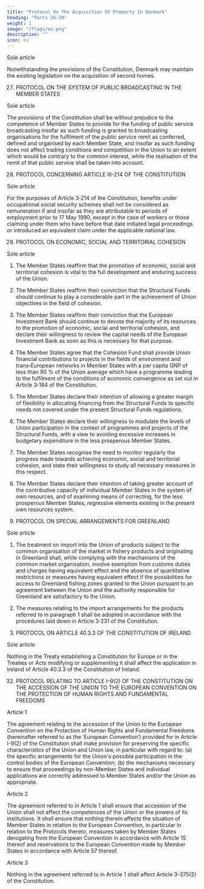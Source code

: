 ```yaml
---
title: "Protocol On The Acquisition Of Property In Denmark"
heading: "Parts 26-28"
weight: 1
image: "/flags/eu.png"
description: ""
icon: eu
---
```




<!-- THE HIGH CONTRACTING PARTIES,
DESIRING to settle certain particular problems relating to Denmark,
HAVE AGREED upon the following provision, which shall be annexed to the Treaty establishing a Constitution for
Europe: -->

Sole article

Notwithstanding the provisions of the Constitution, Denmark may maintain the existing legislation
on the acquisition of second homes.

27. PROTOCOL ON THE SYSTEM OF PUBLIC BROADCASTING IN THE MEMBER STATES

<!-- THE HIGH CONTRACTING PARTIES,
CONSIDERING that the system of public broadcasting in the Member States is directly related to the democratic, social
and cultural needs of each society and to the need to preserve media pluralism,
HAVE AGREED UPON the following interpretative provisions, which shall be annexed to the Treaty establishing a
Constitution for Europe: -->

Sole article

The provisions of the Constitution shall be without prejudice to the competence of Member States to provide for the funding of public service broadcasting insofar as such funding is granted to
broadcasting organisations for the fulfilment of the public service remit as conferred, defined and
organised by each Member State, and insofar as such funding does not affect trading conditions and
competition in the Union to an extent which would be contrary to the common interest, while the
realisation of the remit of that public service shall be taken into account.

28. PROTOCOL CONCERNING ARTICLE III-214 OF THE CONSTITUTION

<!-- THE HIGH CONTRACTING PARTIES,
HAVE AGREED upon the following provision, which shall be annexed to the Treaty establishing a Constitution for
Europe: -->

Sole article

For the purposes of Article 3‑214 of the Constitution, benefits under occupational social security
schemes shall not be considered as remuneration if and insofar as they are attributable to periods of
employment prior to 17 May 1990, except in the case of workers or those claiming under them who
have before that date initiated legal proceedings or introduced an equivalent claim under the
applicable national law.

29. PROTOCOL ON ECONOMIC, SOCIAL AND TERRITORIAL COHESION

<!-- THE HIGH CONTRACTING PARTIES,
RECALLING that Article I‑3 of the Constitution includes the objective of promoting economic, social and territorial
cohesion and solidarity between Member States and that the said cohesion figures among the areas of shared
competence of the Union listed in Article I‑14(2)(c) of the Constitution;
RECALLING that the provisions of Section 3 of Chapter III of Title III of Part III of the Constitution, on economic, social
and territorial cohesion as a whole provide the legal basis for consolidating and further developing the Union's action in
this field, including the creation of a fund;
RECALLING that Article 3‑223 of the Constitution envisages setting up a Cohesion Fund;
NOTING that the European Investment Bank is lending large and increasing amounts for the benefit of the poorer
regions;
NOTING the desire for greater flexibility in the arrangements for allocations from the Structural Funds;
NOTING the desire for modulation of the levels of Union participation in programmes and projects in certain Member
States;
NOTING the proposal to take greater account of the relative prosperity of Member States in the system of own
resources,
HAVE AGREED upon the following provisions, which shall be annexed to the Treaty establishing a Constitution for
Europe: -->

Sole article

1. The Member States reaffirm that the promotion of economic, social and territorial cohesion is vital to the full development and enduring success of the Union.
2. The Member States reaffirm their conviction that the Structural Funds should continue to play a
considerable part in the achievement of Union objectives in the field of cohesion.
3. The Member States reaffirm their conviction that the European Investment Bank should
continue to devote the majority of its resources to the promotion of economic, social and territorial
cohesion, and declare their willingness to review the capital needs of the European Investment Bank
as soon as this is necessary for that purpose.
4. The Member States agree that the Cohesion Fund shall provide Union financial contributions to
projects in the fields of environment and trans‑European networks in Member States with a per
capita GNP of less than 90 % of the Union average which have a programme leading to the fulfilment
of the conditions of economic convergence as set out in Article 3‑184 of the Constitution.
5. The Member States declare their intention of allowing a greater margin of flexibility in allocating
financing from the Structural Funds to specific needs not covered under the present Structural Funds
regulations.
6. The Member States declare their willingness to modulate the levels of Union participation in the
context of programmes and projects of the Structural Funds, with a view to avoiding excessive
increases in budgetary expenditure in the less prosperous Member States.
7. The Member States recognise the need to monitor regularly the progress made towards achieving
economic, social and territorial cohesion, and state their willingness to study all necessary measures
in this respect.
8. The Member States declare their intention of taking greater account of the contributive capacity
of individual Member States in the system of own resources, and of examining means of correcting,
for the less prosperous Member States, regressive elements existing in the present own resources
system.


30. PROTOCOL ON SPECIAL ARRANGEMENTS FOR GREENLAND

<!-- THE HIGH CONTRACTING PARTIES,
HAVE AGREED upon the following provisions, which shall be annexed to the Treaty establishing a Constitution for
Europe: -->

Sole article

1. The treatment on import into the Union of products subject to the common organisation of the market in fishery products and originating in Greenland shall, while complying with the mechanisms of the common market organisation, involve exemption from customs duties and charges having equivalent effect and the absence of quantitative restrictions or measures having equivalent effect if the possibilities for access to Greenland fishing zones granted to the Union pursuant to an agreement between the Union and the authority responsible for Greenland are satisfactory to the Union.

2. The measures relating to the import arrangements for the products referred to in paragraph 1
shall be adopted in accordance with the procedures laid down in Article 3‑231 of the Constitution.


31. PROTOCOL ON ARTICLE 40.3.3 OF THE CONSTITUTION OF IRELAND

<!-- THE HIGH CONTRACTING PARTIES
HAVE AGREED upon the following provision, which shall be annexed to the Treaty establishing a Constitution for
Europe and to the Treaty establishing the European Atomic Energy Community: -->

Sole article

Nothing in the Treaty establishing a Constitution for Europe or in the Treaties or Acts modifying or
supplementing it shall affect the application in Ireland of Article 40.3.3 of the Constitution of
Ireland.

32. PROTOCOL RELATING TO ARTICLE I–9(2) OF THE CONSTITUTION ON THE ACCESSION
OF THE UNION TO THE EUROPEAN CONVENTION ON THE PROTECTION OF HUMAN RIGHTS
AND FUNDAMENTAL FREEDOMS

<!-- THE HIGH CONTRACTING PARTIES
HAVE AGREED on the following provisions, which shall be annexed to the Treaty establishing a Constitution for
Europe: -->

Article 1

The agreement relating to the accession of the Union to the European Convention on the Protection
of Human Rights and Fundamental Freedoms (hereinafter referred to as the ‘European Convention’)
provided for in Article I-9(2) of the Constitution shall make provision for preserving the specific
characteristics of the Union and Union law, in particular with regard to:
(a) the specific arrangements for the Union's possible participation in the control bodies of the
European Convention;
(b) the mechanisms necessary to ensure that proceedings by non-Member States and individual
applications are correctly addressed to Member States and/or the Union as appropriate.

Article 2

The agreement referred to in Article 1 shall ensure that accession of the Union shall not affect the
competences of the Union or the powers of its institutions. It shall ensure that nothing therein affects
the situation of Member States in relation to the European Convention, in particular in relation to the
Protocols thereto, measures taken by Member States derogating from the European Convention in
accordance with Article 15 thereof and reservations to the European Convention made by Member
States in accordance with Article 57 thereof.

Article 3

Nothing in the agreement referred to in Article 1 shall affect Article 3-375(2) of the Constitution.

